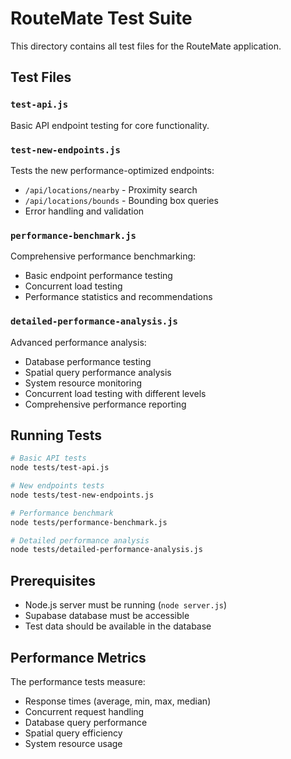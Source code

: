 # RouteMate Test Suite

This directory contains all test files for the RouteMate application.

## Test Files

### `test-api.js`
Basic API endpoint testing for core functionality.

### `test-new-endpoints.js`
Tests the new performance-optimized endpoints:
- `/api/locations/nearby` - Proximity search
- `/api/locations/bounds` - Bounding box queries
- Error handling and validation

### `performance-benchmark.js`
Comprehensive performance benchmarking:
- Basic endpoint performance testing
- Concurrent load testing
- Performance statistics and recommendations

### `detailed-performance-analysis.js`
Advanced performance analysis:
- Database performance testing
- Spatial query performance analysis
- System resource monitoring
- Concurrent load testing with different levels
- Comprehensive performance reporting

## Running Tests

```bash
# Basic API tests
node tests/test-api.js

# New endpoints tests
node tests/test-new-endpoints.js

# Performance benchmark
node tests/performance-benchmark.js

# Detailed performance analysis
node tests/detailed-performance-analysis.js
```

## Prerequisites

- Node.js server must be running (`node server.js`)
- Supabase database must be accessible
- Test data should be available in the database

## Performance Metrics

The performance tests measure:
- Response times (average, min, max, median)
- Concurrent request handling
- Database query performance
- Spatial query efficiency
- System resource usage
